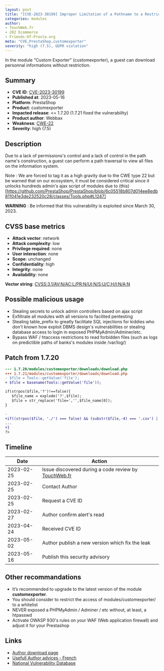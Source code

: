 ```yaml
---
layout: post
title: "[CVE-2023-30199] Improper Limitation of a Pathname to a Restricted Directory in Custom Exporter"
categories: modules
author:
- TouchWeb.fr
- 202 Ecommerce
- Friends-Of-Presta.org
meta: "CVE,PrestaShop,customexporter"
severity: "high (7.5), GDPR violation"
---
```


In the module "Custom Exporter" (customexporter), a guest can download personnal informations without restriction.

## Summary

* **CVE ID**: [CVE-2023-30199](https://cve.mitre.org/cgi-bin/cvename.cgi?name=CVE-2023-30199)
* **Published at**: 2023-05-16
* **Platform**: PrestaShop
* **Product**: customexporter
* **Impacted release**: <= 1.7.20 (1.7.21 fixed the vulnerability)
* **Product author**: Webbax
* **Weakness**: [CWE-22](https://cwe.mitre.org/data/definitions/22.html)
* **Severity**: high (7.5)

## Description

Due to a lack of permissions's control and a lack of control in the path name's construction, a guest can perform a path traversal to view all files on the information system.

Note : We are forced to tag it as a high gravity due to the CWE type 22 but be warned that on our ecosystem, it must be considered critical since it unlocks hundreds admin's ajax script of modules due to (this)[https://github.com/PrestaShop/PrestaShop/blob/6c05518b807d014ee8edb811041e3de232520c28/classes/Tools.php#L1247]

**WARNING** : Be informed that this vulnerability is exploited since March 30, 2023.

## CVSS base metrics

* **Attack vector**: network
* **Attack complexity**: low
* **Privilege required**: none
* **User interaction**: none
* **Scope**: unchanged
* **Confidentiality**: high
* **Integrity**: none
* **Availability**: none

**Vector string**: [CVSS:3.1/AV:N/AC:L/PR:N/UI:N/S:U/C:H/I:N/A:N](https://nvd.nist.gov/vuln-metrics/cvss/v3-calculator?vector=AV:N/AC:L/PR:N/UI:N/S:U/C:H/I:N/A:N)

## Possible malicious usage

* Stealing secrets to unlock admin controllers based on ajax script
* Exfiltrate all modules with all versions to facilited pentesting
* Stealing table_prefix to greatly facilitate SQL injections for kiddies who don't known how exploit DBMS design's vulnerabilities or stealing database access to login in exposed PHPMyAdmin/Adminer/etc.
* Bypass WAF / htaccess restrictions to read forbidden files (such as logs on predictible paths of banks's modules inside /var/log/)


## Patch from 1.7.20

```diff
--- 1.7.20/modules/customexporter/downloads/download.php
+++ 1.7.21/modules/customexporter/downloads/download.php
- $file = Tools::getValue('file');
+ $file = basename(Tools::getValue('file'));

if(strpos($file,'?')!==false){
   $file_name = explode('?',$file);
   $file = str_replace('file=','',$file_name[0]);
}

-
+if((strpos($file, './') === false) && (substr($file,-4) === '.csv') || substr($file,-4) === '.txt'){
...
+}
?>
```

## Timeline

| Date | Action |
|--|--|
| 2023-02-25 | Issue discovered during a code review by [TouchWeb.fr](https://www.touchweb.fr) |
| 2023-02-25 | Contact Author |
| 2023-02-25 | Request a CVE ID |
| 2023-02-27 | Author confirm alert's read |
| 2023-04-24 | Received CVE ID |
| 2023-05-02 | Author publish a new version which fix the leak |
| 2023-05-16 | Publish this security advisory |

## Other recommandations

* It’s recommended to upgrade to the latest version of the module **customexporter**.
* You should consider to restrict the access of modules/customexporter/ to a whitelist
* NEVER exposed a PHPMyAdmin / Adminer / etc without, at least, a htpasswd
* Activate OWASP 930's rules on your WAF (Web application firewall) and adjust it for your Prestashop

## Links

* [Author download page](https://www.webbax.ch/2017/08/30/9-modules-prestashop-gratuits-offert-par-webbax/)
* [Usefull Author advices - French](https://www.youtube.com/watch?v=ZHerGwp0oq4&t=1855s)
* [National Vulnerability Database](https://nvd.nist.gov/vuln/detail/CVE-2023-30199)
